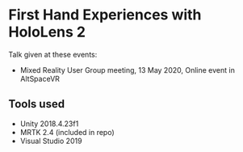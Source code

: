 # First Hand Experiences with HoloLens 2

Talk given at these events:
  * Mixed Reality User Group meeting, 13 May 2020, Online event in AltSpaceVR

## Tools used
  * Unity 2018.4.23f1
  * MRTK 2.4 (included in repo)
  * Visual Studio 2019
